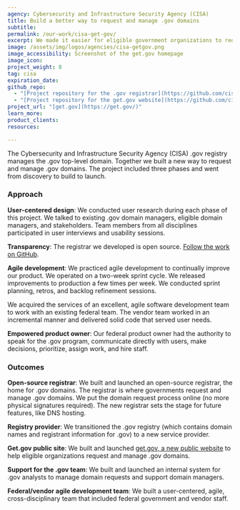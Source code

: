```yaml
---
agency: Cybersecurity and Infrastructure Security Agency (CISA)
title: Build a better way to request and manage .gov domains
subtitle: 
permalink: /our-work/cisa-get-gov/
excerpt: We made it easier for eligible government organizations to request and manage .gov domains. 
image: /assets/img/logos/agencies/cisa-getgov.png
image_accessibility: Screenshot of the get.gov homepage
image_icon:
project_weight: 8
tag: cisa
expiration_date:
github_repo:
  - "[Project repository for the .gov registrar](https://github.com/cisagov/manage.get.gov)"
  - "[Project repository for the get.gov website](https://github.com/cisagov/get.gov)"
project_url: "[get.gov](https://get.gov/)"
learn_more:
product_clients:
resources:

---
```

The Cybersecurity and Infrastructure Security Agency (CISA) .gov registry manages the .gov top-level domain. Together we built a new way to request and manage .gov domains. The project included three phases and went from discovery to build to launch. 

### Approach

**User-centered design**: We conducted user research during each phase of this project. We talked to existing .gov domain managers, eligible domain managers, and stakeholders. Team members from all disciplines participated in user interviews and usability sessions. 

**Transparency**: The registrar we developed is open source. [Follow the work on GitHub](https://github.com/cisagov/manage.get.gov).

**Agile development**: We practiced agile development to continually improve our product. We operated on a two-week sprint cycle. We released improvements to production a few times per week. We conducted sprint planning, retros, and backlog refinement sessions. 

We acquired the services of an excellent, agile software development team to work with an existing federal team. The vendor team worked in an incremental manner and delivered solid code that served user needs.

**Empowered product owner**: Our federal product owner had the authority to speak for the .gov program, communicate directly with users, make decisions, prioritize, assign work, and hire staff. 

### Outcomes

**Open-source registrar**: We built and launched an open-source registrar, the home for .gov domains. The registrar is where governments request and manage .gov domains. We put the domain request process online (no more physical signatures required). The new registrar sets the stage for future features, like DNS hosting. 

**Registry provider**: We transitioned the .gov registry (which contains domain names and registrant information for .gov) to a new service provider. 

**Get.gov public site**: We built and launched [get.gov, a new public website](https://get.gov/) to help eligible organizations request and manage .gov domains.

**Support for the .gov team**: We built and launched an internal system for .gov analysts to manage domain requests and support domain managers.

**Federal/vendor agile development team**: We built a user-centered, agile, cross-disciplinary team that included federal government and vendor staff.
